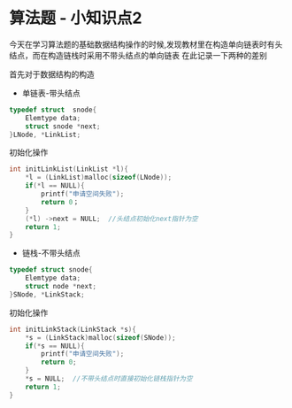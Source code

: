 # 算法题 - 小知识点2


今天在学习算法题的基础数据结构操作的时候,发现教材里在构造单向链表时有头结点，而在构造链栈时采用不带头结点的单向链表
在此记录一下两种的差别
<!--more-->

首先对于数据结构的构造
- 单链表-带头结点
```c
typedef struct  snode{
	Elemtype data;
	struct snode *next;
}LNode, *LinkList;
```
初始化操作
```c
int initLinkList(LinkList *l){
	*l = (LinkList)malloc(sizeof(LNode));
	if(*l == NULL){
		printf("申请空间失败");
		return 0；
	}
	(*l) ->next = NULL;  //头结点初始化next指针为空
	return 1;
}
```
- 链栈-不带头结点
```c
typedef struct snode{
	Elemtype data;
	struct node *next;	
}SNode, *LinkStack;
```
初始化操作
```c
int initLinkStack(LinkStack *s){
	*s = (LinkStack)malloc(sizeof(SNode));
	if(*s == NULL){
		printf("申请空间失败");
		return 0;
	}
	*s = NULL;  //不带头结点时直接初始化链栈指针为空
	return 1;
}
```

